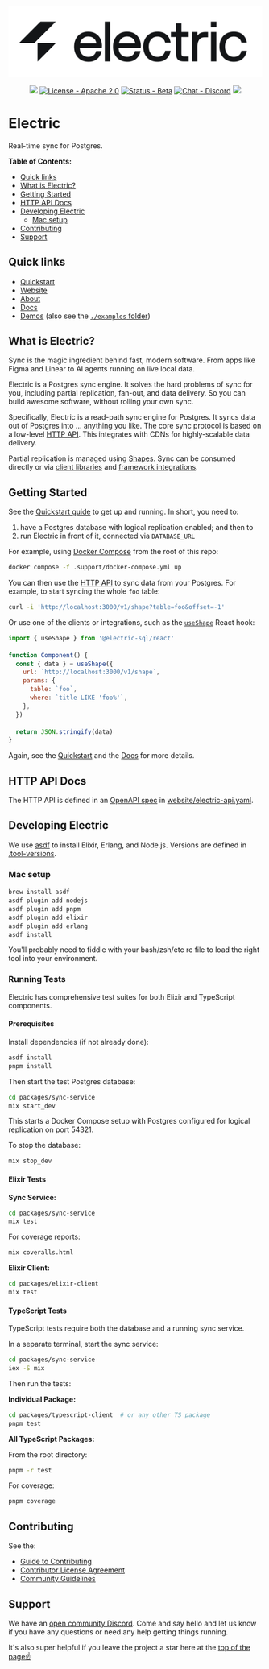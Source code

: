 <p align="center">
  <a href="https://electric-sql.com" target="_blank">
    <picture>
      <source media="(prefers-color-scheme: dark)"
          srcset="https://raw.githubusercontent.com/electric-sql/meta/main/identity/ElectricSQL-logo-next.svg"
      />
      <source media="(prefers-color-scheme: light)"
          srcset="https://raw.githubusercontent.com/electric-sql/meta/main/identity/ElectricSQL-logo-black.svg"
      />
      <img alt="ElectricSQL logo"
          src="https://raw.githubusercontent.com/electric-sql/meta/main/identity/ElectricSQL-logo-black.svg"
      />
    </picture>
  </a>
</p>

<p align="center">
  <a href="https://github.com/electric-sql/electric/actions"><img src="https://github.com/electric-sql/electric/actions/workflows/elixir_tests.yml/badge.svg"></a>
  <a href="https://github.com/electric-sql/electric/blob/main/LICENSE"><img src="https://img.shields.io/badge/license-Apache_2.0-green" alt="License - Apache 2.0"></a>
  <a href="https://electric-sql.com/blog/2025/03/17/electricsql-1.0-released"><img src="https://img.shields.io/badge/status-1.0-green" alt="Status - Beta"></a>
  <a href="https://discord.electric-sql.com"><img src="https://img.shields.io/discord/933657521581858818?color=5969EA&label=discord" alt="Chat - Discord"></a>
  <a href="https://x.com/ElectricSQL" target="_blank"><img src="https://img.shields.io/twitter/follow/ElectricSQL.svg?style=social&label=Follow @ElectricSQL"></a>
</p>

# Electric <!-- omit in toc -->

Real-time sync for Postgres.

**Table of Contents:**

- [Quick links](#quick-links)
- [What is Electric?](#what-is-electric)
- [Getting Started](#getting-started)
- [HTTP API Docs](#http-api-docs)
- [Developing Electric](#developing-electric)
  - [Mac setup](#mac-setup)
- [Contributing](#contributing)
- [Support](#support)

## Quick links

- [Quickstart](https://electric-sql.com/docs/quickstart)
- [Website](https://electric-sql.com)
- [About](https://electric-sql.com/about)
- [Docs](https://electric-sql.com/docs)
- [Demos](https://electric-sql.com/demos) (also see the [`./examples` folder](./examples))

## What is Electric?

Sync is the magic ingredient behind fast, modern software. From apps like Figma and Linear to AI agents running on live local data.

Electric is a Postgres sync engine. It solves the hard problems of sync for you, including partial replication, fan-out, and data delivery. So you can build awesome software, without rolling your own sync.

Specifically, Electric is a read-path sync engine for Postgres. It syncs data out of Postgres into ... anything you like. The core sync protocol is based on a low-level [HTTP API](https://electric-sql.com/docs/api/http). This integrates with CDNs for highly-scalable data delivery.

Partial replication is managed using [Shapes](https://electric-sql.com/docs/guides/shapes). Sync can be consumed directly or via [client libraries](https://electric-sql.com/docs/api/clients/typescript) and [framework integrations](https://electric-sql.com/docs/api/integrations/react).

## Getting Started

See the [Quickstart guide](https://electric-sql.com/docs/quickstart) to get up and running. In short, you need to:

1. have a Postgres database with logical replication enabled; and then to
2. run Electric in front of it, connected via `DATABASE_URL`

For example, using [Docker Compose](https://docs.docker.com/compose/) from the root of this repo:

```sh
docker compose -f .support/docker-compose.yml up
```

You can then use the [HTTP API](https://electric-sql.com/docs/api/http) to sync data from your Postgres. For example, to start syncing the whole `foo` table:

```sh
curl -i 'http://localhost:3000/v1/shape?table=foo&offset=-1'
```

Or use one of the clients or integrations, such as the [`useShape`](https://electric-sql.com/docs/api/integrations/react) React hook:

```jsx
import { useShape } from '@electric-sql/react'

function Component() {
  const { data } = useShape({
    url: `http://localhost:3000/v1/shape`,
    params: {
      table: `foo`,
      where: `title LIKE 'foo%'`,
    },
  })

  return JSON.stringify(data)
}
```

Again, see the [Quickstart](https://electric-sql.com/docs/quickstart) and the [Docs](https://electric-sql.com) for more details.

## HTTP API Docs

The HTTP API is defined in an [OpenAPI spec](https://swagger.io/specification/) in [website/electric-api.yaml](./website/electric-api.yaml).

## Developing Electric

We use [asdf](https://asdf-vm.com/) to install Elixir, Erlang, and Node.js. Versions are defined in [.tool-versions](.tool-versions).

### Mac setup

```sh
brew install asdf
asdf plugin add nodejs
asdf plugin add pnpm
asdf plugin add elixir
asdf plugin add erlang
asdf install
```

You'll probably need to fiddle with your bash/zsh/etc rc file to load the right tool into your environment.

### Running Tests

Electric has comprehensive test suites for both Elixir and TypeScript components.

#### Prerequisites

Install dependencies (if not already done):

```sh
asdf install
pnpm install
```

Then start the test Postgres database:

```sh
cd packages/sync-service
mix start_dev
```

This starts a Docker Compose setup with Postgres configured for logical replication on port 54321.

To stop the database:

```sh
mix stop_dev
```

#### Elixir Tests

**Sync Service:**

```sh
cd packages/sync-service
mix test
```

For coverage reports:

```sh
mix coveralls.html
```

**Elixir Client:**

```sh
cd packages/elixir-client
mix test
```

#### TypeScript Tests

TypeScript tests require both the database and a running sync service.

In a separate terminal, start the sync service:

```sh
cd packages/sync-service
iex -S mix
```

Then run the tests:

**Individual Package:**

```sh
cd packages/typescript-client  # or any other TS package
pnpm test
```

**All TypeScript Packages:**

From the root directory:

```sh
pnpm -r test
```

For coverage:

```sh
pnpm coverage
```

## Contributing

See the:

- [Guide to Contributing](https://github.com/electric-sql/electric/blob/main/CONTRIBUTING.md)
- [Contributor License Agreement](https://github.com/electric-sql/electric/blob/main/CLA.md)
- [Community Guidelines](https://github.com/electric-sql/electric/blob/main/CODE_OF_CONDUCT.md)

## Support

We have an [open community Discord](https://discord.electric-sql.com). Come and say hello and let us know if you have any questions or need any help getting things running.

It's also super helpful if you leave the project a star here at the [top of the page☝️](#start-of-content)
